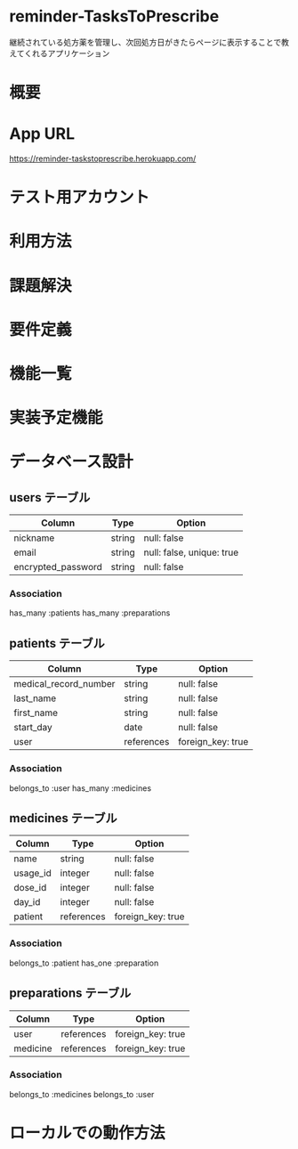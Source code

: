 # reminder-TasksToPrescribe
継続されている処方薬を管理し、次回処方日がきたらページに表示することで教えてくれるアプリケーション

# 概要

# App URL
https://reminder-taskstoprescribe.herokuapp.com/
# テスト用アカウント

# 利用方法

# 課題解決

# 要件定義

# 機能一覧

# 実装予定機能

# データベース設計
## users テーブル

| Column             | Type   | Option                    |
| ------------------ | ------ | ------------------------- |
| nickname           | string | null: false               |
| email              | string | null: false, unique: true |
| encrypted_password | string | null: false               |

### Association
has_many :patients
has_many :preparations

## patients テーブル

| Column                | Type       | Option                |
| --------------------- | ---------- | --------------------- |
| medical_record_number | string     | null: false           |
| last_name             | string     | null: false           |
| first_name            | string     | null: false           |
| start_day             | date       | null: false           |
| user                  | references | foreign_key: true     |

### Association
belongs_to :user
has_many :medicines

## medicines テーブル

| Column                   | Type   | Option   |
| ------------------------ | ------ | -------- |
| name        | string     | null: false       |
| usage_id    | integer    | null: false       |
| dose_id     | integer    | null: false       |
| day_id      | integer    | null: false       |
| patient     | references | foreign_key: true |

### Association
belongs_to :patient
has_one :preparation

## preparations テーブル

| Column     | Type       | Option            |
| ---------- | ---------- | ----------------- |
| user       | references | foreign_key: true |
| medicine   | references | foreign_key: true |

### Association
belongs_to :medicines
belongs_to :user

# ローカルでの動作方法
